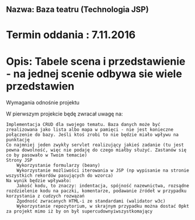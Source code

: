 ## Nazwa: Baza teatru (Technologia JSP)

# Termin oddania : 7.11.2016

# Opis: Tabele scena i przedstawienie - na jednej scenie odbywa sie wiele przedstawien
 Wymagania odnośnie projektu

 W pierwszym projekcie będę zwracał uwagę na:

    Implementacja CRUD dla swojego tematu. Baza danych może być zrealizowana jako lista albo mapa w pamięci - nie jest konieczne połączenie do bazy. Jeśli ktoś zrobi to nie będzie miało wpływu na punktację
    Co najmniej jeden zwykły servlet realizujący jakieś zadanie (tu jest pewna dowolność, więc nie podaję do czego miałby służyć. Zastanów się co by pasowało w Twoim temacie)
    Strony JSP
        Wykorzystanie formularzy (beany)
        Wykorzystanie możliwości iterowania w JSP (np wypisanie na stronie wszystkich rekordów pasujących do wzorca)
    Na wynik będzie wpływało:
        Jakość kodu, to znaczy: indentacja, spójność nazewnictwa, rozsądne rozdzielenie kodu na paczki, komentarze, podawanie źródeł w przypadku korzystania z cudzych rozwązań
        Zgodność zwracanych HTML-i ze standardami (walidator w3c)
        Wykorzystanie repozytorium, w skrajnym przypadku można dostać 0pkt za projekt mimo iż by on był supercudownyiwszystkomający
